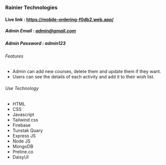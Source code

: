 ### Rainier Technologies

#### Live link : https://mobile-ordering-f0db2.web.app/

##### Admin Email : admin@gmail.com
##### Admin Password : admin123

###### Features
- Admin can add new courses, delete them and update them if they want.
- Users can see the details of each activity and add it to their wish list.


###### Use Technology
- HTML
- CSS
- Javascript
- Tailwind css
- Firebase
- Tunstak Quary
- Express JS
- Node JS
- MongoDB
- Preline.co
- DaisyUI
